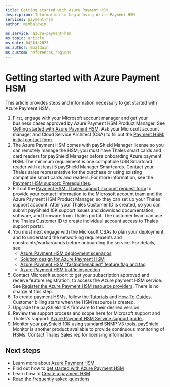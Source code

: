 ```yaml
---
title: Getting started with Azure Payment HSM
description: Information to begin using Azure Payment HSM
services: payment-hsm
author: msmbaldwin

ms.service: azure-payment-hsm
ms.topic: article
ms.date: 04/14/2025
ms.author: mbaldwin
ms.custom: references_regions
---
```


# Getting started with Azure Payment HSM

This article provides steps and information necessary to get started with Azure Payment HSM.

1. First, engage with your Microsoft account manager and get your business cases approved by Azure Payment HSM Product Manager.  See [Getting started with Azure Payment HSM](getting-started.md). Ask your Microsoft account manager and Cloud Service Architect (CSA) to fill out the [Payment HSM: initial contact form](https://forms.office.com/r/yxREMbybct).
1. The Azure Payment HSM comes with payShield Manager license so you can remotely manage the HSM; you must have Thales smart cards and card readers for payShield Manager before onboarding Azure payment HSM. The minimum requirement is one compatible USB Smartcard reader with at least 5 payShield Manager Smartcards. Contact your Thales sales representative for the purchase or using existing compatible smart cards and readers. For more information, see the [Payment HSM support: Prerequisites](support-guide.md#prerequisites).
1. Fill out the [Payment HSM: Thales support account request form](https://forms.office.com/r/tDNPwLCsqB) to provide your contact information to the Microsoft account team and the Azure Payment HSM Product Manager, so they can set up your Thales support account. After your Thales Customer ID is created, so you can submit payShield 10K support issues and download documentation, software, and firmware from Thales portal. The customer team can use the Thales Customer ID to create individual account access to Thales support portal.
1. You must next engage with the Microsoft CSAs to plan your deployment, and to understand the networking requirements and constraints/workarounds before onboarding the service. For details, see:
    - [Azure Payment HSM deployment scenarios](deployment-scenarios.md)
    - [Solution design for Azure Payment HSM](solution-design.md)
    - [Azure Payment HSM "fastpathenabled" feature flag and tag](fastpathenabled.md)
    - [Azure Payment HSM traffic inspection](inspect-traffic.md)
1. Contact Microsoft support to get your subscription approved and receive feature registration, to access the Azure payment HSM service. See [Register the Azure Payment HSM resource providers](register-payment-hsm-resource-providers.md?tabs=azure-cli). There is no charge at this step.
1. To create payment HSMs, follow the [Tutorials](create-payment-hsm.md) and [How-To Guides](register-payment-hsm-resource-providers.md). Customer billing starts when the HSM resource is created.
1. Upgrade the payShield 10K firmware to their desired version.
1. Review the support process and scope here for Microsoft support and Thales's support: [Azure Payment HSM Service support guide ](support-guide.md).
1. Monitor your payShield 10K using standard SNMP V3 tools. payShield Monitor is another product available to provide continuous monitoring of HSMs. Contact Thales Sales rep for licensing information.

## Next steps

- Learn more about [Azure Payment HSM](overview.md)
- Find out how to [get started with Azure Payment HSM](getting-started.md)
- Learn how to [Create a payment HSM](create-payment-hsm.md)
- Read the [frequently asked questions](faq.yml)

